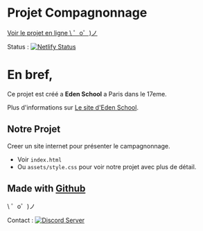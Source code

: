 Projet Compagnonnage
=================

[Voir le projet en ligne \ ゜o゜)ノ](http://compagnonnage.tk/)


Status : [![Netlify Status](https://api.netlify.com/api/v1/badges/3f08cb46-42da-4301-9726-fa67f5e9d432/deploy-status)](https://app.netlify.com/sites/compagnonnage/deploys)

En bref,
=================

Ce projet est créé a **Eden School** a Paris dans le 17eme.

Plus d'informations sur [Le site d'Eden School](https://www.edenschool.fr/).


Notre Projet
------------

Creer un site internet pour présenter le campagnonnage.
- Voir `index.html`
- Ou `assets/style.css` pour voir notre projet avec plus de détail.

Made with [Github](https://github.com/)
-------------------

\ ゜o゜)ノ

Contact : [![Discord Server](https://discordapp.com/widget?id=434359040701759489&theme=dark)](http://discord.gg/CHeBFN)
